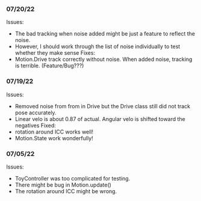 ### 07/20/22
Issues:
- The bad tracking when noise added might be just a feature to reflect the noise.
- However, I should work through the list of noise individually to test whether they make sense
Fixes:
- Motion.Drive track correctly without noise. When added noise, tracking is terrible. (Feature/Bug???)
### 07/19/22
Issues:
- Removed noise from from in Drive but the Drive class still did not track pose accurately.
- Linear velo is about 0.87 of actual. Angular velo is shifted toward the negatives
Fixed:
- rotation around ICC works well!
- Motion.State work wonderfully!

### 07/05/22
Issues:
- ToyController was too complicated for testing.
- There might be bug in Motion.update()
- The rotation around ICC might be wrong.